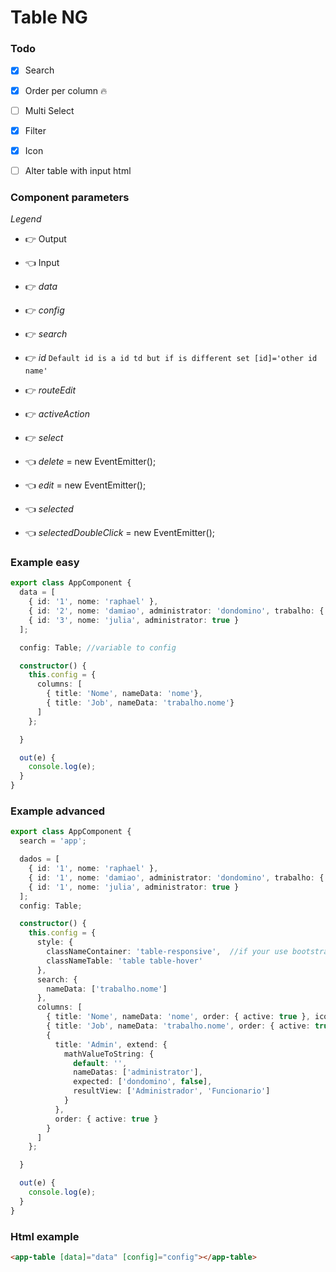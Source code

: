 # Table NG

### Todo
- [x] Search
- [x] Order per column :fire:
- [ ] Multi Select
- [x] Filter
- [x] Icon
- [ ] Alter table with input html


### Component parameters

*Legend*
- :point_right: Output
- :point_left: Input

- :point_right: *data* 
- :point_right: *config*
- :point_right: *search*
- :point_right: *id* `Default id is a id td but if is different set [id]='other id name'`
- :point_right: *routeEdit*
- :point_right: *activeAction*
- :point_right: *select*

- :point_left: *delete* = new EventEmitter<any>();
- :point_left: *edit* = new EventEmitter<any>();

- :point_left: *selected* 
- :point_left: *selectedDoubleClick* = new EventEmitter<any>();
### Example easy

```typescript
export class AppComponent {
  data = [
    { id: '1', nome: 'raphael' },
    { id: '2', nome: 'damiao', administrator: 'dondomino', trabalho: { nome: 'Desenveolvedor' } },
    { id: '3', nome: 'julia', administrator: true }
  ];

  config: Table; //variable to config

  constructor() {
    this.config = {
      columns: [
        { title: 'Nome', nameData: 'nome'},
        { title: 'Job', nameData: 'trabalho.nome'}
      ]
    };

  }

  out(e) {
    console.log(e);
  }
}
```


### Example advanced
```typescript
export class AppComponent {
  search = 'app';

  dados = [
    { id: '1', nome: 'raphael' },
    { id: '1', nome: 'damiao', administrator: 'dondomino', trabalho: { nome: 'Desenveolvedor' } },
    { id: '1', nome: 'julia', administrator: true }
  ];
  config: Table;

  constructor() {
    this.config = {
      style: {
        classNameContainer: 'table-responsive',  //if your use bootstrap example
        classNameTable: 'table table-hover'
      },
      search: {
        nameData: ['trabalho.nome']
      },
      columns: [
        { title: 'Nome', nameData: 'nome', order: { active: true }, icon: { active: true , icon: 'archive'} },
        { title: 'Job', nameData: 'trabalho.nome', order: { active: true } },
        {
          title: 'Admin', extend: {
            mathValueToString: {
              default: '',
              nameDatas: ['administrator'],
              expected: ['dondomino', false],
              resultView: ['Administrador', 'Funcionario']
            }
          },
          order: { active: true }
        }
      ]
    };

  }

  out(e) {
    console.log(e);
  }
}

```

### Html example

```html
<app-table [data]="data" [config]="config"></app-table>
```
